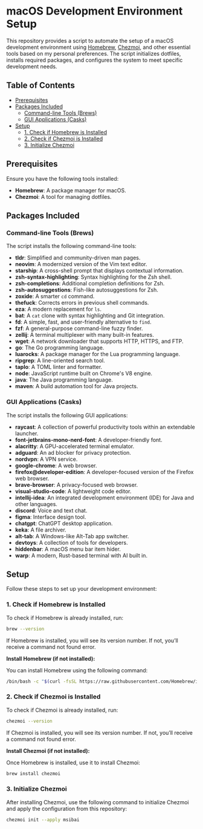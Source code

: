 # macOS Development Environment Setup

This repository provides a script to automate the setup of a macOS development environment using [Homebrew](https://brew.sh/), [Chezmoi](https://www.chezmoi.io/), and other essential tools based on my personal preferences. The script initializes dotfiles, installs required packages, and configures the system to meet specific development needs.

## Table of Contents

- [Prerequisites](#prerequisites)
- [Packages Included](#packages-included)
  - [Command-line Tools (Brews)](#command-line-tools-brews)
  - [GUI Applications (Casks)](#gui-applications-casks)
- [Setup](#setup)
  - [1. Check if Homebrew is Installed](#1-check-if-homebrew-is-installed)
  - [2. Check if Chezmoi is Installed](#2-check-if-chezmoi-is-installed)
  - [3. Initialize Chezmoi](#3-initialize-chezmoi)

## Prerequisites

Ensure you have the following tools installed:

- **Homebrew**: A package manager for macOS.
- **Chezmoi**: A tool for managing dotfiles.

## Packages Included

### Command-line Tools (Brews)

The script installs the following command-line tools:

- **tldr**: Simplified and community-driven man pages.
- **neovim**: A modernized version of the Vim text editor.
- **starship**: A cross-shell prompt that displays contextual information.
- **zsh-syntax-highlighting**: Syntax highlighting for the Zsh shell.
- **zsh-completions**: Additional completion definitions for Zsh.
- **zsh-autosuggestions**: Fish-like autosuggestions for Zsh.
- **zoxide**: A smarter `cd` command.
- **thefuck**: Corrects errors in previous shell commands.
- **eza**: A modern replacement for `ls`.
- **bat**: A `cat` clone with syntax highlighting and Git integration.
- **fd**: A simple, fast, and user-friendly alternative to `find`.
- **fzf**: A general-purpose command-line fuzzy finder.
- **zellij**: A terminal multiplexer with many built-in features.
- **wget**: A network downloader that supports HTTP, HTTPS, and FTP.
- **go**: The Go programming language.
- **luarocks**: A package manager for the Lua programming language.
- **ripgrep**: A line-oriented search tool.
- **taplo**: A TOML linter and formatter.
- **node**: JavaScript runtime built on Chrome's V8 engine.
- **java**: The Java programming language.
- **maven**: A build automation tool for Java projects.

### GUI Applications (Casks)

The script installs the following GUI applications:

- **raycast**: A collection of powerful productivity tools within an extendable launcher.
- **font-jetbrains-mono-nerd-font**: A developer-friendly font.
- **alacritty**: A GPU-accelerated terminal emulator.
- **adguard**: An ad blocker for privacy protection.
- **nordvpn**: A VPN service.
- **google-chrome**: A web browser.
- **firefox@developer-edition**: A developer-focused version of the Firefox web browser.
- **brave-browser**: A privacy-focused web browser.
- **visual-studio-code**: A lightweight code editor.
- **intellij-idea**: An integrated development environment (IDE) for Java and other languages.
- **discord**: Voice and text chat.
- **figma**: Interface design tool.
- **chatgpt**: ChatGPT desktop application.
- **keka**: A file archiver.
- **alt-tab**: A Windows-like Alt-Tab app switcher.
- **devtoys**: A collection of tools for developers.
- **hiddenbar**: A macOS menu bar item hider.
- **warp**: A modern, Rust-based terminal with AI built in.

## Setup

Follow these steps to set up your development environment:

### 1. Check if Homebrew is Installed

To check if Homebrew is already installed, run:

```bash
brew --version
```

If Homebrew is installed, you will see its version number. If not, you’ll receive a command not found error.

**Install Homebrew (if not installed):**

You can install Homebrew using the following command:

```bash
/bin/bash -c "$(curl -fsSL https://raw.githubusercontent.com/Homebrew/install/HEAD/install.sh)"
```

### 2. Check if Chezmoi is Installed

To check if Chezmoi is already installed, run:

```bash
chezmoi --version
```

If Chezmoi is installed, you will see its version number. If not, you’ll receive a command not found error.

**Install Chezmoi (if not installed):**

Once Homebrew is installed, use it to install Chezmoi:

```bash
brew install chezmoi
```

### 3. Initialize Chezmoi

After installing Chezmoi, use the following command to initialize Chezmoi and apply the configuration from this repository:

```bash
chezmoi init --apply msibai
```
